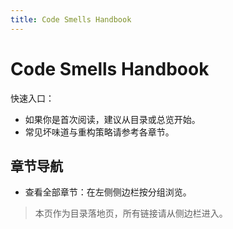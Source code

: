 ```yaml
---
title: Code Smells Handbook
---
```


# Code Smells Handbook

快速入口：
- 如果你是首次阅读，建议从目录或总览开始。
- 常见坏味道与重构策略请参考各章节。

## 章节导航
- 查看全部章节：在左侧侧边栏按分组浏览。

> 本页作为目录落地页，所有链接请从侧边栏进入。